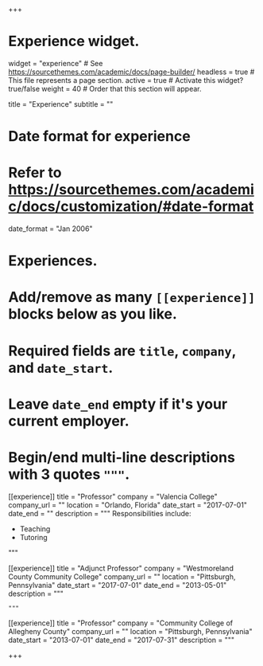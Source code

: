+++
# Experience widget.
widget = "experience"  # See https://sourcethemes.com/academic/docs/page-builder/
headless = true  # This file represents a page section.
active = true  # Activate this widget? true/false
weight = 40  # Order that this section will appear.

title = "Experience"
subtitle = ""

# Date format for experience
#   Refer to https://sourcethemes.com/academic/docs/customization/#date-format
date_format = "Jan 2006"

# Experiences.
#   Add/remove as many `[[experience]]` blocks below as you like.
#   Required fields are `title`, `company`, and `date_start`.
#   Leave `date_end` empty if it's your current employer.
#   Begin/end multi-line descriptions with 3 quotes `"""`.
[[experience]]
  title = "Professor"
  company = "Valencia College"
  company_url = ""
  location = "Orlando, Florida"
  date_start = "2017-07-01"
  date_end = ""
  description = """
  Responsibilities include:

  * Teaching
  * Tutoring

  """

  [[experience]]
    title = "Adjunct Professor"
    company = "Westmoreland County Community College"
    company_url = ""
    location = "Pittsburgh, Pennsylvania"
    date_start = "2017-07-01"
    date_end = "2013-05-01"
    description = """



    """

[[experience]]
  title = "Professor"
  company = "Community College of Allegheny County"
  company_url = ""
  location = "Pittsburgh, Pennsylvania"
  date_start = "2013-07-01"
  date_end = "2017-07-31"
  description = """

+++

